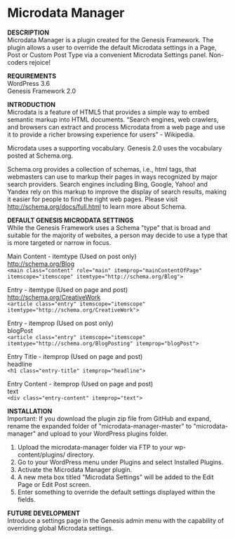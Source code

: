 Microdata Manager
=================

<strong>DESCRIPTION</strong><br />
Microdata Manager is a plugin created for the Genesis Framework. The plugin allows a user to override the default Microdata settings in a Page, Post or Custom Post Type via a convenient Microdata Settings panel. Non-coders rejoice!

<strong>REQUIREMENTS</strong><br />
WordPress 3.6<br />
Genesis Framework 2.0

<strong>INTRODUCTION</strong><br />
Microdata is a feature of HTML5 that provides a simple way to embed semantic markup into HTML documents. “Search engines, web crawlers, and browsers can extract and process Microdata from a web page and use it to provide a richer browsing experience for users” - Wikipedia.<br />

Microdata uses a supporting vocabulary. Genesis 2.0 uses the vocabulary posted at Schema.org.<br />

Schema.org provides a collection of schemas, i.e., html tags, that webmasters can use to markup their pages in ways recognized by major search providers. Search engines including Bing, Google, Yahoo! and Yandex rely on this markup to improve the display of search results, making it easier for people to find the right web pages.
Please visit http://schema.org/docs/full.html to learn more about Schema.<br />

<strong>DEFAULT GENESIS MICRODATA SETTINGS</strong><br />
While the Genesis Framework uses a Schema "type" that is broad and suitable for the majority of websites, a person may decide to use a type that is more targeted or narrow in focus.

Main Content - itemtype (Used on post only)<br />
http://schema.org/Blog<br />
`<main class="content" role="main" itemprop="mainContentOfPage" itemscope="itemscope" itemtype="http://schema.org/Blog">`<br />

Entry - itemtype (Used on page and post)<br />
http://schema.org/CreativeWork<br />
`<article class="entry" itemscope="itemscope" itemtype="http://schema.org/CreativeWork">`

Entry - itemprop (Used on post only)<br />
blogPost<br />
`<article class="entry" itemscope="itemscope" itemtype="http://schema.org/BlogPosting" itemprop="blogPost">`

Entry Title - itemprop (Used on page and post)<br />
headline<br />
`<h1 class="entry-title" itemprop="headline">`

Entry Content - itemprop (Used on page and post)<br />
text<br />
`<div class="entry-content" itemprop="text">`


<strong>INSTALLATION</strong><br />
Important: If you download the plugin zip file from GitHub and expand, rename the expanded folder of "microdata-manager-master" to "microdata-manager" and upload to your WordPress plugins folder.

1. Upload the microdata-manager folder via FTP to your wp-content/plugins/ directory.<br />
2. Go to your WordPress menu under Plugins and select Installed Plugins.<br />
3. Activate the Microdata Manager plugin.<br />
4. A new meta box titled "Microdata Settings" will be added to the Edit Page or Edit Post screen.<br />
5. Enter something to override the default settings displayed within the fields.<br />

<strong>FUTURE DEVELOPMENT</strong><br />
Introduce a settings page in the Genesis admin menu with the capability of overriding global Microdata settings.
